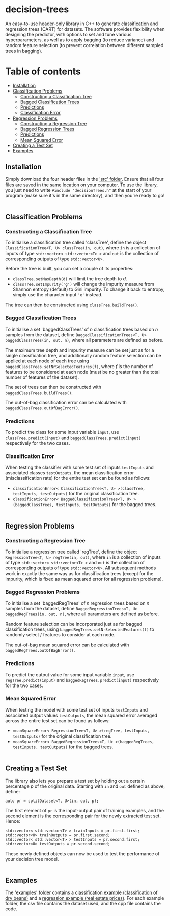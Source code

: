 # decision-trees
An easy-to-use header-only library in C++ to generate classification and regression trees (CART) for datasets. The software provides flexibility when designing the predictor, with options to set and tune various hyperparameters, as well as to apply bagging (to reduce variance) and random feature selection (to prevent correlation between different sampled trees in bagging).

# Table of contents
- [Installation](#install) 
- [Classification Problems](#class) 
    * [Constructing a Classification Tree](#classt)
    * [Bagged Classification Trees](#bagclass) 
    * [Predictions](#bpred) 
    * [Classification Error](#cerror) 
- [Regression Problems](#reg)
    * [Constructing a Regression Tree](#regt)
    * [Bagged Regression Trees](#breg)
    * [Predictions](#rpred)
    * [Mean Squared Error](#mse)
- [Creating a Test Set](#test)
- [Examples](#ex)
    
## Installation <a name="install"></a>
Simply download the four header files in the ['src' folder](https://github.com/alexpopov1/decision-trees/tree/main/src). Ensure that all four files are saved in the same location on your computer. To use the library, you just need to write `#include "decisionTrees.h"` at the start of your program (make sure it's in the same directory), and then you're ready to go!<br/><br/>


## Classification Problems <a name="class"></a>


### Constructing a Classification Tree <a name="classt"></a>
To initialise a classification tree called 'classTree', define the object `ClassificationTree<T, U> classTree(in, out)`, where `in` is a collection of inputs of type `std::vector< std::vector<T> >` and `out` is the collection of corresponding outputs of type `std::vector<U>`. 

Before the tree is built, you can set a couple of its properties:
* `classTree.setMaxDepth(d)` will limit the tree depth to *d*.
* `classTree.setImpurity('g')` will change the impurity measure from Shannon entropy (default) to Gini impurity. To change it back to entropy, simply use the character input `'e'` instead.

The tree can then be constructed using `classTree.buildTree()`.


### Bagged Classification Trees <a name="bagclass"></a>
To initialise a set 'baggedClassTrees' of *n* classification trees based on *n* samples from the dataset, define `BaggedClassificationTrees<T, U> baggedClassTrees(in, out, n)`, where all parameters are defined as before. 

The maximum tree depth and impurity measure can be set just as for a single classification tree, and additionally random feature selection can be applied at each node of each tree using `baggedClassTrees.setNrSelectedFeatures(f)`, where *f* is the number of features to be considered at each node (must be no greater than the total number of features of the dataset). 

The set of trees can then be constructed with `baggedClassTrees.buildTrees()`. 

The out-of-bag classification error can be calculated with `baggedClassTrees.outOfBagError()`.

### Predictions <a name="bpred"></a>
To predict the class for some input variable `input`, use `classTree.predict(input)` and `baggedClassTrees.predict(input)` respectively for the two cases.

### Classification Error <a name="cerror"></a>
When testing the classifier with some test set of inputs `testInputs` and associated classes `testOutputs`, the mean classification error (misclassification rate) for the entire test set can be found as follows:
* `classificationError< ClassificationTree<T, U> >(classTree, testInputs, testOutputs)` for the original classification tree.
* `classificationError< BaggedClassificationTrees<T, U> >(baggedClassTrees, testInputs, testOutputs)` for the bagged trees.<br/><br/>


## Regression Problems <a name="reg"></a>

### Constructing a Regression Tree <a name="regt"></a>
To initialise a regression tree called 'regTree', define the object `RegressionTree<T, U> regTree(in, out)`, where `in` is a collection of inputs of type `std::vector< std::vector<T> >` and `out` is the collection of corresponding outputs of type `std::vector<U>`. All subsequent methods work in exactly the same way as for classification trees (except for the impurity, which is fixed as mean squared error for all regression problems).


### Bagged Regression Problems <a name="breg"></a>
To initialise a set 'baggedRegTrees' of *n* regression trees based on *n* samples from the dataset, define `BaggedRegressionTrees<T, U> baggedRegTrees(in, out, n)`, where all parameters are defined as before. 

Random feature selection can be incorporated just as for bagged classification trees, using `baggedRegTrees.setNrSelectedFeatures(f)` to randomly select *f* features to consider at each node.

The out-of-bag mean squared error can be calculated with `baggedRegTrees.outOfBagError()`.

### Predictions <a name="rpred"></a>
To predict the output value for some input variable `input`, use `regTree.predict(input)` and `baggedRegTrees.predict(input)` respectively for the two cases.

### Mean Squared Error <a name="mse"></a>
When testing the model with some test set of inputs `testInputs` and associated output values `testOutputs`, the mean squared error averaged across the entire test set can be found as follows:
* `meanSquareError< RegressionTree<T, U> >(regTree, testInputs, testOutputs)` for the original classification tree.
* `meanSquareError< BaggedRegressionTrees<T, U> >(baggedRegTrees, testInputs, testOutputs)` for the bagged trees.<br/><br/>


## Creating a Test Set <a name="test"></a>
The library also lets you prepare a test set by holding out a certain percentage *p* of the original data. Starting with `in` and `out` defined as above, define:

`auto pr = splitDataset<T, U>(in, out, p);`

The first element of `pr` is the input-output pair of training examples, and the second element is the corresponding pair for the newly extracted test set. Hence:

```
std::vector< std::vector<T> > trainInputs = pr.first.first;
std::vector<U> trainOutputs = pr.first.second;
std::vector< std::vector<T> > testInputs = pr.second.first;
std::vector<U> testOutputs = pr.second.second;
```

These newly defined objects can now be used to test the performance of your decision tree model.<br/><br/>


## Examples <a name=ex></a>
The ['examples' folder](https://github.com/alexpopov1/decision-trees/tree/main/examples) contains a [classification example (classification of dry beans)](https://github.com/alexpopov1/decision-trees/tree/main/examples/classification) and a [regression example (real estate prices)](https://github.com/alexpopov1/decision-trees/tree/main/examples/regression). For each example folder, the csv file contains the dataset used, and the cpp file contains the code.
